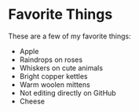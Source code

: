 # Favorite Things

These are a few of my favorite things:
- Apple
- Raindrops on roses
- Whiskers on cute animals
- Bright copper kettles
- Warm woolen mittens
- Not editing directly on GitHub
- Cheese
